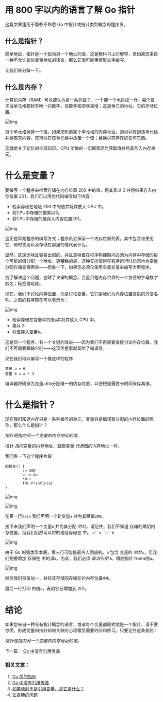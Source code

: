 

# 用 800 字以内的语言了解 Go 指针

这篇文章适用于那些不熟悉 Go 中指针或指针类型概念的程序员。

## 什么是指针？

简单地说，指针是一个指向另一个地址的值。这是教科书上的解释，但如果您来自一种不允许谈论变量地址的语言，那么它很可能用楔形文字编写。

让我们来分解一下。

## 什么是内存？

计算机内存（RAM）可以被认为是一系列盒子，一个接一个地排成一行。每个盒子或单元格都标有唯一的数字，该数字按顺序递增；这是单元的地址，它的存储位置。

![img](https://dave.cheney.net/wp-content/uploads/2017/04/memory.png)

每个单元格保存一个值。如果您知道某个单元格的内存地址，则可以转到该单元格并读取其内容。您可以在该单元格中放置一个值；替换以前存在的任何东西。

这就是关于记忆的全部知识。CPU 所做的一切都表现为获取值并将其存入内存单元。

# 什么是变量？

要编写一个程序来检索存储在内存位置 200 中的值，将其乘以 3 并将结果存入内存位置 201，我们可以用伪代码编写如下内容：

- 检索存储在地址 200 中的值并将其放入 CPU 中。
- 将CPU中存储的值乘以3。
- 将CPU中存储的值存入内存位置201。

![img](https://dave.cheney.net/wp-content/uploads/2017/04/Untitled.png)


这正是早期程序的编写方式；程序员会保留一个内存位置列表，其中包含谁使用它、何时使用以及存储在那里的值代表什么。

显然，这是乏味且容易出错的，并且意味着在程序构建期间必须为内存中存储的每个可能的值分配一个地址。更糟糕的是，这种安排使得在程序运行时动态地为变量分配存储变得困难——想象一下，如果您必须仅使用全局变量来编写大型程序。

为了解决这个问题，创建了*变量*的概念。变量只是内存位置的一个方便的字母数字假名；标签或昵称。

现在，我们不讨论内存位置，而是讨论变量，它们是我们为内存位置提供的方便名称。之前的程序现在可以表示为：

![img](https://dave.cheney.net/wp-content/uploads/2017/04/Untitled-1-300x203.png)

- 检索存储在变量中的值`a`并将其放入 CPU 中。
- 乘以 3
- 将值存入变量`b`。

这是同一个程序，有一个关键的改进——因为我们不再需要直接讨论内存位置，我们不再需要跟踪它们——这项苦差事就留给了编译器。

现在我们可以编写一个像这样的程序

```
变量 a = 6
变量 b = a * 3
```

编译器将确保为变量`a`和`b`分配唯一的内存位置，以便根据需要长时间保存其值。

# 什么是指针？

现在我们知道内存只是一系列编号的单元，变量只是编译器分配的内存位置的昵称，那么什么是指针？

*指针是指向另一个变量的内存地址的值。*

指针 *指向*变量的内存地址，就像变量 *代表*值的内存地址一样。

我们看一下这个程序片段

```
函数主() {
        := 200
        b := &a
        *b++
        fmt.Println(a)
}
```

![img](https://dave.cheney.net/wp-content/uploads/2017/04/Screen-Shot-2017-04-26-at-19.30.35-300x126.png)

![img](https://dave.cheney.net/wp-content/uploads/2017/04/Untitled-2-300x139.png)

在第一行`main` 我们声明一个新变量`a` 并为其赋值`200`。

接下来我们声明一个变量`b` 并为其分配 *地址*。请记住，我们不知道 存储的确切内存位置，但我们仍然可以将的地址存储在 中。 `a``a``a``b`

![img](https://dave.cheney.net/wp-content/uploads/2017/04/Screen-Shot-2017-04-26-at-19.44.10-300x235.png)

由于 Go 的强类型本质，第三行可能是最令人困惑的。`b` 包含 变量的 *地址*`a`，但我们想要增加 存储在 中的*值*`a`。为此，我们必须 *取消引用* `b`，跟随指针 from`b`到`a`。

![img](https://dave.cheney.net/wp-content/uploads/2017/04/Screen-Shot-2017-04-26-at-19.35.07-300x232.png)

然后我们将值加一，并将其存储回存储在的内存位置中`b.`

最后一行打印 的值`a`，表明它已增加到 201。

# 结论

如果您来自一种没有指针概念的语言，或者每个变量都隐式地是一个指针，请不要惊慌，形成变量和指针如何关联的心理模型需要时间和练习。只要记住这条规则：

*指针是指向另一个变量的内存地址的值。*

下一篇：  [Go 中没有引用传递](https://dave.cheney.net/2017/04/29/there-is-no-pass-by-reference-in-go)

### 相关文章：

1. [Go 中的指针](https://dave.cheney.net/2014/03/17/pointers-in-go)
2. [Go 中没有引用传递](https://dave.cheney.net/2017/04/29/there-is-no-pass-by-reference-in-go)
3. [如果映射不是引用变量，那它是什么？](https://dave.cheney.net/2017/04/30/if-a-map-isnt-a-reference-variable-what-is-it)
4. [法提赫的问题](https://dave.cheney.net/2020/05/16/fatihs-question)